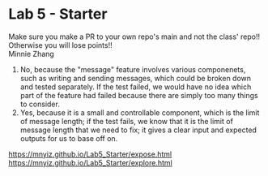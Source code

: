 # Lab 5 - Starter
Make sure you make a PR to your own repo's main and not the class' repo!! Otherwise you will lose points!!
<br>
Minnie Zhang
1. No, because the "message" feature involves various componenets, such as writing and sending messages, which could be broken down and tested separately. If the test failed, we would have no idea which part of the feature had failed because there are simply too many things to consider.
2. Yes, because it is a small and controllable component, which is the limit of message length; if the test fails, we know that it is the limit of message length that we need to fix; it gives a clear input and expected outputs for us to base off on.

https://mnyiz.github.io/Lab5_Starter/expose.html
https://mnyiz.github.io/Lab5_Starter/explore.html
